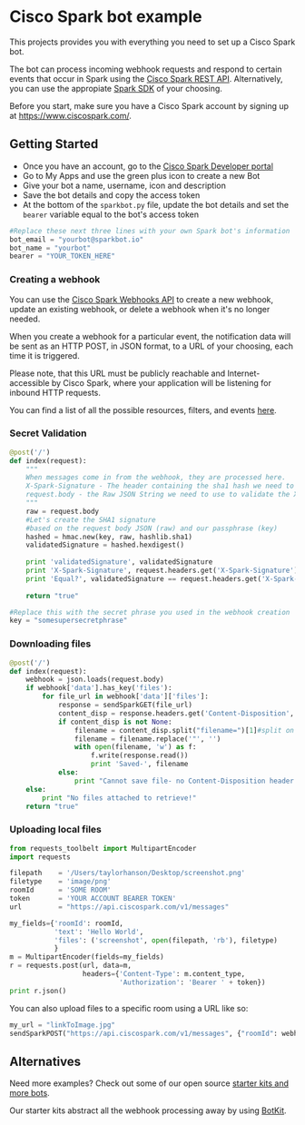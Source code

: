 # Cisco Spark bot example
This projects provides you with everything you need to set up a Cisco Spark bot.

The bot can process incoming webhook requests and respond to certain events that occur in Spark using the [Cisco Spark REST API](https://developer.ciscospark.com/getting-started.html). Alternatively, you can use the appropiate [Spark SDK](https://github.com/ciscospark) of your choosing.

Before you start, make sure you have a Cisco Spark account by signing up at https://www.ciscospark.com/.

## Getting Started
- Once you have an account, go to the [Cisco Spark Developer portal](https://developer.ciscospark.com/apps.html)
- Go to My Apps and use the green plus icon to create a new Bot
- Give your bot a name, username, icon and description
- Save the bot details and copy the access token
- At the bottom of the `sparkbot.py` file, update the bot details and set the `bearer` variable equal to the bot's access token 

```python
#Replace these next three lines with your own Spark bot's information
bot_email = "yourbot@sparkbot.io"
bot_name = "yourbot"
bearer = "YOUR_TOKEN_HERE"
```

### Creating a webhook
You can use the [Cisco Spark Webhooks API](https://developer.ciscospark.com/endpoint-webhooks-post.html) to create a new webhook, update an existing webhook, or delete a webhook when it's no longer needed.

When you create a webhook for a particular event, the notification data will be sent as an HTTP POST, in JSON format, to a URL of your choosing, each time it is triggered. 

Please note, that this URL must be publicly reachable and Internet-accessible by Cisco Spark, where your application will be listening for inbound HTTP requests. 

You can find a list of all the possible resources, filters, and events [here](https://developer.ciscospark.com/webhooks-explained.html#resources-events).

### Secret Validation

```python
@post('/')
def index(request):
    """
    When messages come in from the webhook, they are processed here.
    X-Spark-Signature - The header containing the sha1 hash we need to validate
    request.body - the Raw JSON String we need to use to validate the X-Spark-Signature
    """
    raw = request.body
    #Let's create the SHA1 signature 
    #based on the request body JSON (raw) and our passphrase (key)
    hashed = hmac.new(key, raw, hashlib.sha1)
    validatedSignature = hashed.hexdigest()
    
    print 'validatedSignature', validatedSignature
    print 'X-Spark-Signature', request.headers.get('X-Spark-Signature')
    print 'Equal?', validatedSignature == request.headers.get('X-Spark-Signature')
    
    return "true"

#Replace this with the secret phrase you used in the webhook creation
key = "somesupersecretphrase"
```

### Downloading files

```python
@post('/')
def index(request):
    webhook = json.loads(request.body)
    if webhook['data'].has_key('files'):
        for file_url in webhook['data']['files']:
            response = sendSparkGET(file_url)
            content_disp = response.headers.get('Content-Disposition', None)
            if content_disp is not None:
                filename = content_disp.split("filename=")[1]#split on the string "filename=", then save the second item as name
                filename = filename.replace('"', '')
                with open(filename, 'w') as f:
                    f.write(response.read())
                    print 'Saved-', filename
            else:
                print "Cannot save file- no Content-Disposition header received."
    else:
        print "No files attached to retrieve!"
    return "true"
```

### Uploading local files

```python
from requests_toolbelt import MultipartEncoder
import requests

filepath    = '/Users/taylorhanson/Desktop/screenshot.png'
filetype    = 'image/png'
roomId      = 'SOME ROOM'
token       = 'YOUR ACCOUNT BEARER TOKEN'
url         = "https://api.ciscospark.com/v1/messages"

my_fields={'roomId': roomId, 
           'text': 'Hello World',
           'files': ('screenshot', open(filepath, 'rb'), filetype)
           }
m = MultipartEncoder(fields=my_fields)
r = requests.post(url, data=m,
                  headers={'Content-Type': m.content_type,
                           'Authorization': 'Bearer ' + token})
print r.json()
```

You can also upload files to a specific room using a URL like so:

```python
my_url = "linkToImage.jpg"
sendSparkPOST("https://api.ciscospark.com/v1/messages", {"roomId": webhook['data']['roomId'], "files": my_url})
```

## Alternatives

Need more examples? Check out some of our open source [starter kits and more bots](https://ciscosparkambassadors.github.io/StarterKits/).

Our starter kits abstract all the webhook processing away by using [BotKit](https://botkit.ai/).


